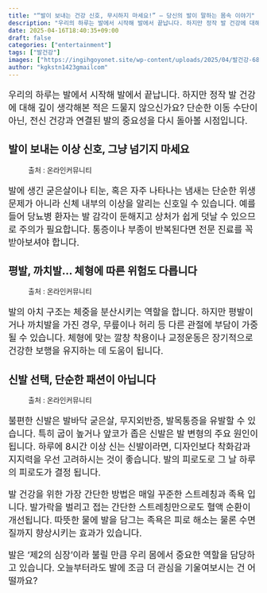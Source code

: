 ```yaml
---
title: "“발이 보내는 건강 신호, 무시하지 마세요!” – 당신의 발이 말하는 몸속 이야기"
description: "우리의 하루는 발에서 시작해 발에서 끝납니다. 하지만 정작 발 건강에 대해 깊이 생각해본 적은 드물지 않으신가요? 단순한 이동 수단이 아닌, 전신 건강과 연결된 발의 중요성을 다시 돌아볼 시점입니다."
date: 2025-04-16T18:40:35+09:00
draft: false
categories: ["entertainment"]
tags: ["발건강"]
images: ["https://ingihgoyonet.site/wp-content/uploads/2025/04/발건강-683x1024.png", "https://ingihgoyonet.site/wp-content/uploads/2025/04/까치발-1024x678.jpg", "https://ingihgoyonet.site/wp-content/uploads/2025/04/족욕-683x1024.png"]
author: "kgkstn1423gmailcom"
---
```


<p style="font-size:18px">우리의 하루는 발에서 시작해 발에서 끝납니다. 하지만 정작 발 건강에 대해 깊이 생각해본 적은 드물지 않으신가요? 단순한 이동 수단이 아닌, 전신 건강과 연결된 발의 중요성을 다시 돌아볼 시점입니다.</p> <h2 >발이 보내는 이상 신호, 그냥 넘기지 마세요</h2> <figure ><img src="https://ingihgoyonet.site/wp-content/uploads/2025/04/발건강-683x1024.png" alt="" style="aspect-ratio:16/9;object-fit:cover"/><figcaption >출처 : 온라인커뮤니티</figcaption></figure> <p style="font-size:18px">발에 생긴 굳은살이나 티눈, 혹은 자주 나타나는 냄새는 단순한 위생 문제가 아니라 신체 내부의 이상을 알리는 신호일 수 있습니다. 예를 들어 당뇨병 환자는 발 감각이 둔해지고 상처가 쉽게 덧날 수 있으므로 주의가 필요합니다. 통증이나 부종이 반복된다면 전문 진료를 꼭 받아보셔야 합니다.</p> <h2 >평발, 까치발… 체형에 따른 위험도 다릅니다</h2> <figure ><img src="https://ingihgoyonet.site/wp-content/uploads/2025/04/까치발-1024x678.jpg" alt="" style="aspect-ratio:16/9;object-fit:cover"/><figcaption >출처 : 온라인커뮤니티</figcaption></figure> <p style="font-size:18px">발의 아치 구조는 체중을 분산시키는 역할을 합니다. 하지만 평발이거나 까치발을 가진 경우, 무릎이나 허리 등 다른 관절에 부담이 가중될 수 있습니다. 체형에 맞는 깔창 착용이나 교정운동은 장기적으로 건강한 보행을 유지하는 데 도움이 됩니다.</p> <h2 >신발 선택, 단순한 패션이 아닙니다</h2> <figure ><img src="https://ingihgoyonet.site/wp-content/uploads/2025/04/족욕-683x1024.png" alt="" style="aspect-ratio:16/9;object-fit:cover"/><figcaption >출처 : 온라인커뮤니티</figcaption></figure> <p style="font-size:18px">불편한 신발은 발바닥 굳은살, 무지외반증, 발목통증을 유발할 수 있습니다. 특히 굽이 높거나 앞코가 좁은 신발은 발 변형의 주요 원인이 됩니다. 하루에 8시간 이상 신는 신발이라면, 디자인보다 착화감과 지지력을 우선 고려하시는 것이 좋습니다. 발의 피로도로 그 날 하루의 피로도가 결정 됩니다.</p> <p style="font-size:18px">발 건강을 위한 가장 간단한 방법은 매일 꾸준한 스트레칭과 족욕 입니다. 발가락을 벌리고 접는 간단한 스트레칭만으로도 혈액 순환이 개선됩니다. 따뜻한 물에 발을 담그는 족욕은 피로 해소는 물론 수면 질까지 향상시키는 효과가 있습니다.</p> <p style="font-size:18px">발은 ‘제2의 심장’이라 불릴 만큼 우리 몸에서 중요한 역할을 담당하고 있습니다. 오늘부터라도 발에 조금 더 관심을 기울여보시는 건 어떨까요? </p>